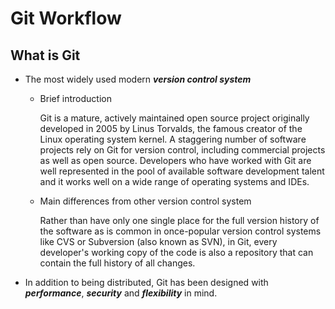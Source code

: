 # **Git Workflow**

## **What is Git**
 - The most widely used modern ***version control system***

    - Brief introduction
         
         Git is a mature, actively maintained open source project originally developed in 2005 by Linus Torvalds, the famous creator of the Linux operating system kernel. A staggering number of software projects rely on Git for version control, including commercial projects as well as open source. Developers who have worked with Git are well represented in the pool of available software development talent and it works well on a wide range of operating systems and IDEs.

    - Main differences from other version control system
         
         Rather than have only one single place for the full version history of the software as is common in once-popular version control systems like CVS or Subversion (also known as SVN), in Git, every developer's working copy of the code is also a repository that can contain the full history of all changes.

- In addition to being distributed, Git has been designed with ***performance***, ***security*** and ***flexibility*** in mind.
 
